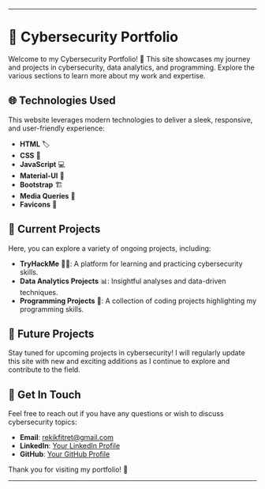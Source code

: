 
---

# 🚀 Cybersecurity Portfolio

Welcome to my Cybersecurity Portfolio! 🎉 This site showcases my journey and projects in cybersecurity, data analytics, and programming. Explore the various sections to learn more about my work and expertise.

## 🌐 Technologies Used

This website leverages modern technologies to deliver a sleek, responsive, and user-friendly experience:

- **HTML** 🏷️
- **CSS** 🎨
- **JavaScript** 💻
- **Material-UI** 🎨
- **Bootstrap** 🏗️
- **Media Queries** 📱
- **Favicons** 🔗

## 📂 Current Projects

Here, you can explore a variety of ongoing projects, including:

- **TryHackMe** 🕵️‍♂️: A platform for learning and practicing cybersecurity skills.
- **Data Analytics Projects** 📊: Insightful analyses and data-driven techniques.
- **Programming Projects** 💾: A collection of coding projects highlighting my programming skills.

## 🚀 Future Projects

Stay tuned for upcoming projects in cybersecurity! I will regularly update this site with new and exciting additions as I continue to explore and contribute to the field.

## 💬 Get In Touch

Feel free to reach out if you have any questions or wish to discuss cybersecurity topics:

- **Email**: [rekikfitret@gmail.com](mailto:biyadgilignrekikh@gmail.com)
- **LinkedIn**: [Your LinkedIn Profile](https://www.linkedin.com/in/rekik-higemengist/)
- **GitHub**: [Your GitHub Profile](https://github.com/Riko-Hige27)

Thank you for visiting my portfolio! 🌟

---
